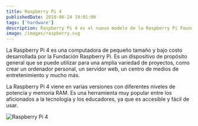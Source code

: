 ```yaml
---
title: Raspberry Pi 4
publishedDate: 2019-06-24 19:01:00
tags: ['hardware']
description: Raspberry Pi 4 es el nuevo modelo de la Raspberry Pi Foundation, la placa de desarrollo más popular del mundo. Es un ordenador de bolsillo que se puede usar para aprender a programar, hacer proyectos electrónicos, jugar juegos, y mucho más.
image: /images/raspberry.svg
---
```


La Raspberry Pi 4 es una computadora de pequeño tamaño y bajo costo desarrollada
por la Fundación Raspberry Pi. Es un dispositivo de propósito general que se
puede utilizar para una amplia variedad de proyectos, como crear un ordenador
personal, un servidor web, un centro de medios de entretenimiento y mucho más.

La Raspberry Pi 4 viene en varias versiones con diferentes niveles de potencia y
memoria RAM. Es una herramienta muy popular entre los aficionados a la
tecnología y los educadores, ya que es accesible y fácil de usar.

![Raspberry Pi 4](../assets/pi4-labelled-99c2e8935bb3cfdb27d23f634ea98a7e1.png)
